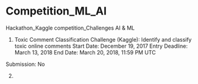 # Competition_ML_AI
Hackathon_Kaggle competition_Challenges AI &amp; ML


1. Toxic Comment Classification Challenge (Kaggle): Identify and classify toxic online comments
Start Date: December 19, 2017
Entry Deadline: March 13, 2018
End Date: March 20, 2018, 11:59 PM UTC

Submission: No

2. 
